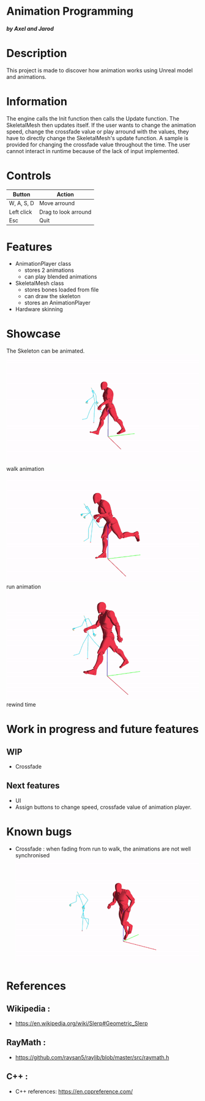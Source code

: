 # **Animation Programming**
##### by Axel and Jarod

# Description
This project is made to discover how animation works using Unreal model and animations.

# Information
The engine calls the Init function then calls the Update function. The SkeletalMesh then updates itself. If the user wants to change the animation speed, change the crossfade value or play arround with the values, they have to directly change the SkeletalMesh's update function.
A sample is provided for changing the crossfade value throughout the time.
The user cannot interact in runtime because of the lack of input implemented.

# Controls
| Button | Action |
| -- | -- |
| W, A, S, D | Move arround |
| Left click | Drag to look arround |
| Esc | Quit |
 
# Features
- AnimationPlayer class
    - stores 2 animations
    - can play blended animations
- SkeletalMesh class
    - stores bones loaded from file
    - can draw the skeleton
    - stores an AnimationPlayer
- Hardware skinning

# Showcase
The Skeleton can be animated.
![walk](screenshots/walk.gif)
walk animation
![run](screenshots/run.gif)
run animation
![rewind](screenshots/rewind.gif)
rewind time

# Work in progress and future features
WIP
---
- Crossfade
 
Next features
---
- UI
- Assign buttons to change speed, crossfade value of animation player.

# Known bugs
- Crossfade : when fading from run to walk, the animations are not well synchronised
![crossfade](screenshots/crossfade.gif)

# References
Wikipedia :
---
- https://en.wikipedia.org/wiki/Slerp#Geometric_Slerp

RayMath :
---
- https://github.com/raysan5/raylib/blob/master/src/raymath.h

C++ :
---
- C++ references: https://en.cppreference.com/